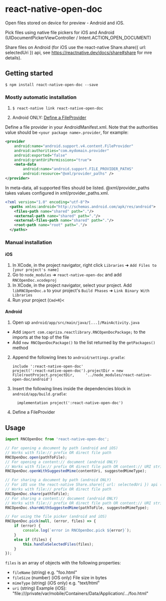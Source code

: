 
# react-native-open-doc

Open files stored on device for preview - Android and iOS. 

Pick files using native file pickers for iOS and Android (UIDocumentPickerViewController / Intent.ACTION_OPEN_DOCUMENT)

Share files on Android (for iOS use the react-native Share.share({ url: selectedUri }) api, see https://reactnative.dev/docs/share#share for mre details).

## Getting started

`$ npm install react-native-open-doc --save`

### Mostly automatic installation

1. `$ react-native link react-native-open-doc`

2. Android ONLY: [Define a FileProvider](https://developer.android.com/reference/android/support/v4/content/FileProvider)
  
  Define a file provider in your AndroidManifest.xml.
  Note that the authorities value should be `<your package name>.provider`, for example:

  ```xml
  <provider
      android:name="android.support.v4.content.FileProvider"
      android:authorities="com.mydomain.provider"
      android:exported="false"
      android:grantUriPermissions="true">
      <meta-data
          android:name="android.support.FILE_PROVIDER_PATHS"
          android:resource="@xml/provider_paths" />
  </provider>
  ```

  In meta-data, all supported files should be listed. @xml/provider_paths takes values configured in xml/provider_paths.xml.

  ```xml
  <?xml version="1.0" encoding="utf-8"?>
    <paths xmlns:android="http://schemas.android.com/apk/res/android">
      <files-path name="shared" path="."/>
      <external-path name="shared" path="."/>
      <external-files-path name="shared" path="."/>
      <root-path name="root" path="."/>
    </paths>
  ```

### Manual installation


#### iOS

1. In XCode, in the project navigator, right click `Libraries` ➜ `Add Files to [your project's name]`
2. Go to `node_modules` ➜ `react-native-open-doc` and add `RNCOpenDoc.xcodeproj`
3. In XCode, in the project navigator, select your project. Add `libRNCOpenDoc.a` to your project's `Build Phases` ➜ `Link Binary With Libraries`
4. Run your project (`Cmd+R`)<

#### Android

1. Open up `android/app/src/main/java/[...]/MainActivity.java`
  - Add `import com.capriza.reactlibrary.RNCOpenDocPackage;` to the imports at the top of the file
  - Add `new RNCOpenDocPackage()` to the list returned by the `getPackages()` method
2. Append the following lines to `android/settings.gradle`:
  	```
  	include ':react-native-open-doc'
  	project(':react-native-open-doc').projectDir = new File(rootProject.projectDir, 	'../node_modules/react-native-open-doc/android')
  	```
3. Insert the following lines inside the dependencies block in `android/app/build.gradle`:
  	```
      implementation project(':react-native-open-doc')
  	```
4. Define a FileProvider

## Usage
```javascript
import RNCOpenDoc from 'react-native-open-doc';

// For opening a document by path (android and iOS)
// Works with file:// prefix OR direct file path
RNCOpenDoc.open(pathToFile);
// For opening a content:// document (android ONLY)
// Works with file:// prefix OR direct file path OR content:// URI string with a suggested mime type for intent
RNCOpenDoc.openWithSuggestedMime(contentUri, suggestedMimeType);

// For sharing a document by path (android ONLY)
// For iOS use the react-native Share.share({ url: selectedUri }) api (see https://reactnative.dev/docs/share#share)
// Works with file:// prefix OR direct file path
RNCOpenDoc.share(pathToFile);
// For sharing a content:// document (android ONLY)
// Works with file:// prefix OR direct file path OR content:// URI string with a suggested mime type for intent
RNCOpenDoc.shareWithSuggestedMime(pathToFile, suggestedMimeType);

// For using the file picker (android and iOS)
RNCOpenDoc.pick(null, (error, files) => {
    if (error) {
        console.log(`error in RNCOpenDoc.pick ${error}`);
    }
    else if (files) {
    	this.handleSelectedFiles(files);
    }
});
```
 
`files` is an array of objects with the following properties:

- `fileName` (string) e.g. "foo.html"
- `fileSize` (number) (iOS only) File size in bytes
- `mimeType` (string) (iOS only) e.g. "text/html"
- `uri` (string) Example (iOS): "file:///private/var/mobile/Containers/Data/Application/.../foo.html"

